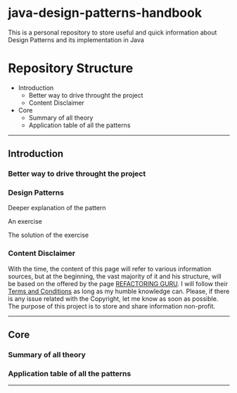 # java-design-patterns-handbook
This is a personal repository to store useful and quick information about Design Patterns and its implementation in Java

# Repository Structure
- Introduction
  - Better way to drive throught the project 
  - Content Disclaimer
- Core
  - Summary of all theory
  - Application table of all the patterns

---
  
## Introduction
### Better way to drive throught the project

### Design Patterns
Deeper explanation of the pattern

An exercise

The solution of the exercise

### Content Disclaimer
With the time, the content of this page will refer to various information sources, but at the beginning, the vast majority of it and his structure, will be based on the offered by the page [REFACTORING GURU](https://refactoring.guru). I will follow their [Terms and Conditions](https://refactoring.guru/terms) as long as my humble knowledge can. Please, if there is any issue related with the Copyright, let me know as soon as possible. The purpose of this project is to store and share information non-profit.

---

## Core
### Summary of all theory
### Application table of all the patterns


---
